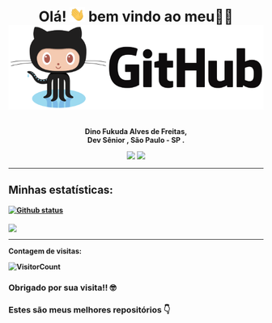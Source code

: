 [comment]: <Créditos:> (https://github.com/Duduxs)

# <p align='center'> Olá! <img src="https://raw.githubusercontent.com/ABSphreak/ABSphreak/master/gifs/Hi.gif" width="30px"> bem vindo ao meu👨‍💻<strong> ![Image](./img/github.png?raw=true)</strong> 
</p>

<p align='center'>
 <strong>Dino Fukuda Alves de Freitas,<strong><br>
 <strong>Dev Sênior </strong>, <strong> São Paulo - SP </strong>.
</p>

<p align='center'>  

 <a href="dev.dinofukuda@gmail.com" alt="Gmail">
    <img src="https://img.shields.io/badge/-Gmail-FF0000?style=flat-square&labelColor=FF0000&logo=gmail&logoColor=white&link=dev.dinofukuda@gmail.com"/></a>

   <a href="www.linkedin.com/in/devdinofukuda" alt="Linkedin">
    <img src="https://img.shields.io/badge/-Linkedin-0e76a8?style=flat-square&logo=Linkedin&logoColor=white&link=www.linkedin.com/in/devdinofukuda" /></a>
  
___

## Minhas estatísticas:

<a href="https://github.com/devDinoFukuda">
  <img align="center" src="https://github-readme-stats.vercel.app/api?username=devDinoFukuda&show_icons=true&theme=radical" alt="Github status" />
</a>

<br>
<br>

<a href="https://github.com/devDinoFukuda">
  <img align="center" src="https://github-readme-stats.vercel.app/api/top-langs/?username=devDinoFukuda&layout=compact&theme=radical" />
</a>


___
**Contagem de visitas:**

![VisitorCount](https://profile-counter.glitch.me/{devDinoFukuda}/count.svg)

### Obrigado por sua visita!! :nerd_face:
### Estes são meus melhores repositórios 👇 
